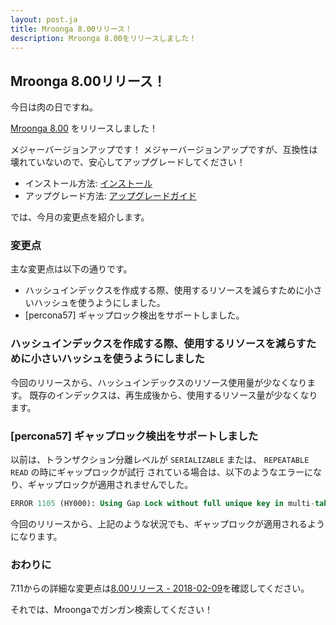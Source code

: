 ```yaml
---
layout: post.ja
title: Mroonga 8.00リリース！
description: Mroonga 8.00をリリースしました！
---
```


## Mroonga 8.00リリース！

今日は肉の日ですね。

[Mroonga 8.00](/ja/docs/news.html#release-8-00) をリリースしました！

メジャーバージョンアップです！
メジャーバージョンアップですが、互換性は壊れていないので、安心してアップグレードしてください！

* インストール方法: [インストール](/ja/docs/install.html)
* アップグレード方法: [アップグレードガイド](/ja/docs/upgrade.html)

では、今月の変更点を紹介します。

### 変更点

主な変更点は以下の通りです。

* ハッシュインデックスを作成する際、使用するリソースを減らすために小さいハッシュを使うようにしました。
* [percona57] ギャップロック検出をサポートしました。

### ハッシュインデックスを作成する際、使用するリソースを減らすために小さいハッシュを使うようにしました

今回のリリースから、ハッシュインデックスのリソース使用量が少なくなります。
既存のインデックスは、再生成後から、使用するリソース量が少なくなります。

### [percona57] ギャップロック検出をサポートしました

以前は、トランザクション分離レベルが `SERIALIZABLE` または、 `REPEATABLE READ` の時にギャップロックが試行
されている場合は、以下のようなエラーになり、ギャップロックが適用されませんでした。

```sql
ERROR 1105 (HY000): Using Gap Lock without full unique key in multi-table or multi-statement transactions is not allowed. You need to either rewrite queries to use all unique key columns in WHERE equal conditions, or rewrite to single-table, single-statement transaction.  Query: ALTER TABLE t ENGINE=InnoDB
```

今回のリリースから、上記のような状況でも、ギャップロックが適用されるようになります。

### おわりに

7.11からの詳細な変更点は[8.00リリース - 2018-02-09](/ja/docs/news.html#release-8-00)を確認してください。

それでは、Mroongaでガンガン検索してください！
